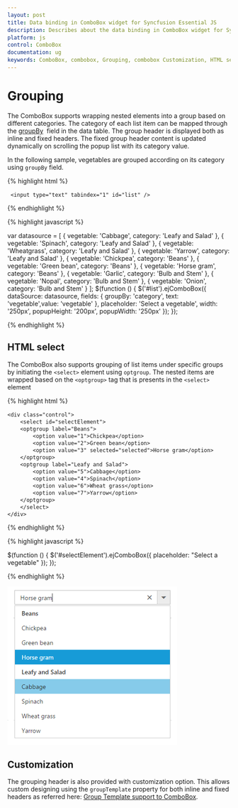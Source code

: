 ```yaml
---
layout: post
title: Data binding in ComboBox widget for Syncfusion Essential JS
description: Describes about the data binding in ComboBox widget for Syncfusion Essential JS
platform: js
control: ComboBox
documentation: ug
keywords: ComboBox, combobox, Grouping, combobox Customization, HTML select
---
```


# Grouping

The ComboBox supports wrapping nested elements into a group based on different categories. The category
of each list item can be mapped through the [groupBy](https://help.syncfusion.com/api/js/ejcombobox#members:fields-groupby) &nbsp;field in
the data table. The group header is displayed both as inline and fixed headers. The fixed group header content
is updated dynamically on scrolling the popup list with its category value.

In the following sample, vegetables are grouped according on its category using `groupBy` field.

{% highlight html %}
	
	 <input type="text" tabindex="1" id="list" />
			
{% endhighlight %}
	
{% highlight javascript %}	
	
var datasource = [
	{ vegetable: 'Cabbage', category: 'Leafy and Salad' }, { vegetable: 'Spinach', category: 'Leafy and Salad' },
	{ vegetable: 'Wheatgrass', category: 'Leafy and Salad' }, { vegetable: 'Yarrow', category: 'Leafy and Salad' },
	{ vegetable: 'Chickpea', category: 'Beans' }, { vegetable: 'Green bean', category: 'Beans' },
	{ vegetable: 'Horse gram', category: 'Beans' }, { vegetable: 'Garlic', category: 'Bulb and Stem' },
	{ vegetable: 'Nopal', category: 'Bulb and Stem' }, { vegetable: 'Onion', category: 'Bulb and Stem' }
];
$(function () {
	$('#list').ejComboBox({
		dataSource: datasource,
		fields: { groupBy: 'category', text: 'vegetable',value: 'vegetable' },
		placeholder: 'Select a vegetable',
		width: '250px',
		popupHeight: '200px',
		popupWidth: '250px'
	});
});	
		
{% endhighlight %}

## HTML select

The ComboBox also supports grouping of list items under specific groups by initiating
the `<select>` element using  `optgroup`. The nested items are wrapped based on
the `<optgroup>` tag that is presents in the `<select>` element

{% highlight html %}

	<div class="control">
		<select id="selectElement">
		<optgroup label="Beans">
			<option value="1">Chickpea</option>
			<option value="2">Green bean</option>
			<option value="3" selected="selected">Horse gram</option>
		</optgroup>
		<optgroup label="Leafy and Salad">
			<option value="5">Cabbage</option>
			<option value="4">Spinach</option>
			<option value="6">Wheat grass</option>
			<option value="7">Yarrow</option>
		</optgroup>
		</select>
	</div>

{% endhighlight %}


{% highlight javascript %}
	
$(function () {
	$('#selectElement').ejComboBox({
		placeholder: "Select a vegetable"
	});
});

{% endhighlight %}

![](RenderingMode_images/RenderingMode_img1.jpeg)

## Customization

The grouping header is also provided with customization option. This allows custom designing using the `groupTemplate` property for both inline and fixed headers as referred here:
[Group Template support to ComboBox](https://help.syncfusion.com/js/combobox/template#group-template).
